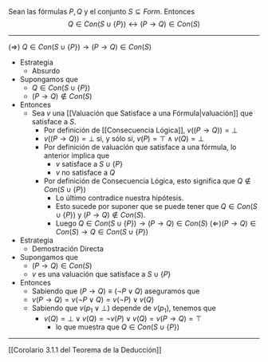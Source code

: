 Sean las fórmulas $P,Q$ y el conjunto $S \subseteq Form$. Entonces $$Q \in Con(S \cup\{P\})\leftrightarrow(P\rightarrow Q)\in Con(S)$$
***
($\Rightarrow$) $Q \in Con(S \cup\{P\})\rightarrow(P\rightarrow Q)\in Con(S)$
- Estrategia
	- Absurdo
- Supongamos que 
	- $Q\in Con(S\cup \{P\})$ 
	- $(P\rightarrow Q)\notin Con(S)$ 
- Entonces
	- Sea $v$ una [[Valuación que Satisface a una Fórmula|valuación]] que satisface a $S$.
		- Por definición de [[Consecuencia Lógica]], $v((P\rightarrow Q))=⊥$  
		- $v((P\rightarrow Q))=⊥$  si, y sólo si, $v(P)=\top \land v(Q)=⊥$ 
		- Por definición de valuación que satisface a una fórmula, lo anterior implica que 
			- $v$ satisface a $S\cup \{P\}$ 
			- $v$ no satisface a $Q$
		- Por definición de Consecuencia Lógica, esto significa que $Q\notin Con(S\cup \{P\})$ 
			- Lo último contradice nuestra hipótesis. 
			- Esto sucede por suponer que se puede tener que $Q\in Con(S\cup \{P\})$ y $(P\rightarrow Q)\notin Con(S)$.
			- Luego $Q \in Con(S \cup\{P\})\rightarrow(P\rightarrow Q)\in Con(S)$
($\Leftarrow$)$(P\rightarrow Q)\in Con(S)\rightarrow Q \in Con(S \cup\{P\})$
- Estrategia
	- Demostración Directa
- Supongamos que
	- $(P\rightarrow Q)\in Con(S)$ 
	- $v$ es una valuación que satisface a $S \cup\{P\}$
- Entonces
	- Sabiendo que $(P\rightarrow Q)≡(\neg P \lor Q)$  aseguramos que 
	- $v(P\rightarrow Q)=v(\neg P \lor Q)=v(\neg P) \lor v(Q)$ 
	- Sabiendo que $v(p_1 \lor ⊥)$ depende de $v(p_1)$, tenemos que
		- $v(Q)=⊥\lor v(Q)=\neg v(P) \lor v(Q)=v(P\rightarrow Q)=\top$ 
			- lo que muestra que $Q \in Con(S \cup\{P\})$

***
[[Corolario 3.1.1 del Teorema de la Deducción]] 
